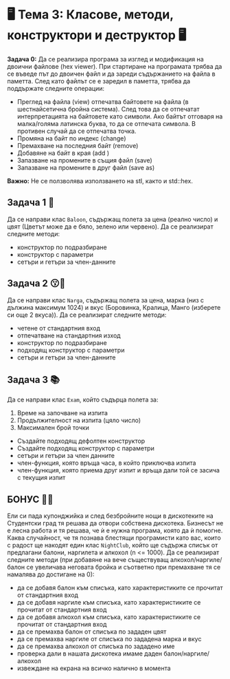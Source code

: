# 🖥️ Тема 3: Класове, методи, конструктори и деструктор 🖥️

**Задача 0:** 
Да се реализира програма за изглед и модификация на двоични файлове (hex viewer). При стартиране на програмата трябва да се въведе път до двоичен файл и да зареди съдържанието на файла в паметта. След като файлът се е заредил в паметта, трябва да поддържате следните операции:

- Преглед на файла (view) отпечатва байтовете на файла (в шестнайсетична бройна система). След това да се отпечатат интерпретацията на байтовете като символи. Ако байтът отговаря на малка/голяма латинска буква, то да се отпечата символа. В противен случай да се отпечатва точка.
- Промяна на байт по индекс (change)
- Премахване на последния байт (remove)
- Добавяне на байт в края (add )
- Запазване на промените в същия файл (save)
- Запазване на промените в друг файл (save as)

**Важно:** Не се ползволява използването на stl, както и std::hex.

## Задача 1 :balloon:
Да се направи клас ```Baloon```, съдържащ полета за цена (реално число) и цвят (Цветът може да е бяло, зелено или червено). Да се реализират следните методи: 	
	
- конструктор по подразбиране
- конструктор с параметри   			
- сетъри и гетъри за член-данните 		

## Задача 2 :kissing::dash:
Да се направи клас ```Narga```, съдържащ полета за цена, марка (низ с дължина максимум 1024) и вкус (Боровинка, Кралица, Манго (изберете си още 2 вкуса)). Да се реализират следните методи: 	

- четене от стандартния вход 	
- отпечатване на стандартния изход
- конструктор по подразбиране 		
- подходящ конструктор с параметри		
- сетъри и гетъри за член-данните 		

## Задача 3 📚
Да се направи клас ```Exam```, който съдърца полета за:
1. Време на започване на изпита
2. Продължителност на изпита (цяло число)
3. Максимален брой точки

- Създайте подходящ дефолтен конструктор
- Създайте подходящ конструктор с параметри
- сетъри и гетъри за член данните
- член-функция, която връща часа, в който приключва изпита
- член-функция, която приема друг изпит и връща дали той се засича с текущия изпит

## БОНУС :man_dancing::woman_dancing:
Ели си пада купонджийка и след безбройните нощи в дискотеките на Студентски град тя решава да отвори собствена дискотека. Бизнесът не е лесна работа и тя решава, че ѝ е нужна програма, която да ѝ помогне. Каква случайност, че тя познава блестящи програмисти като вас, които с радост ще накодят един клас ```NightClub```, който ще съдържа списък от предлагани балони, наргилета и алкохол (n <= 1000). Да се реализират следните методи (при добавяне на вече съществуващ алкохол/наргиле/балон се увеличава неговата бройка и съответно при премахване тя се намалява до достигане на 0): 	

- да се добавя балон към списъка, като характеристиките се прочитат от стандартния вход  
- да се добавя наргиле към списъка, като характеристиките се прочитат от стандартния вход  
- да се добавя алкохол към списъка, като характеристиките се прочитат от стандартния вход  
- да се премахва балон от списъка по зададен цвят  
- да се премахва наргиле от списъка по зададена марка и вкус  
- да се премахва алкохол от списъка по зададено име  
- проверка дали в нашата дискотека имаме даден балон/наргиле/алкохол  
- извеждане на екрана на всичко налично в момента   